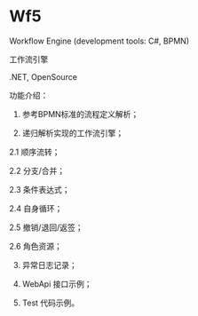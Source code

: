 Wf5
===

Workflow Engine (development tools: C#, BPMN)

工作流引擎 

.NET, OpenSource

功能介绍：

1. 参考BPMN标准的流程定义解析；

2. 递归解析实现的工作流引擎；

2.1 顺序流转；

2.2 分支/合并；

2.3 条件表达式；

2.4 自身循环；

2.5 撤销/退回/返签；

2.6 角色资源；

3. 异常日志记录；

4. WebApi 接口示例；

5. Test 代码示例。
